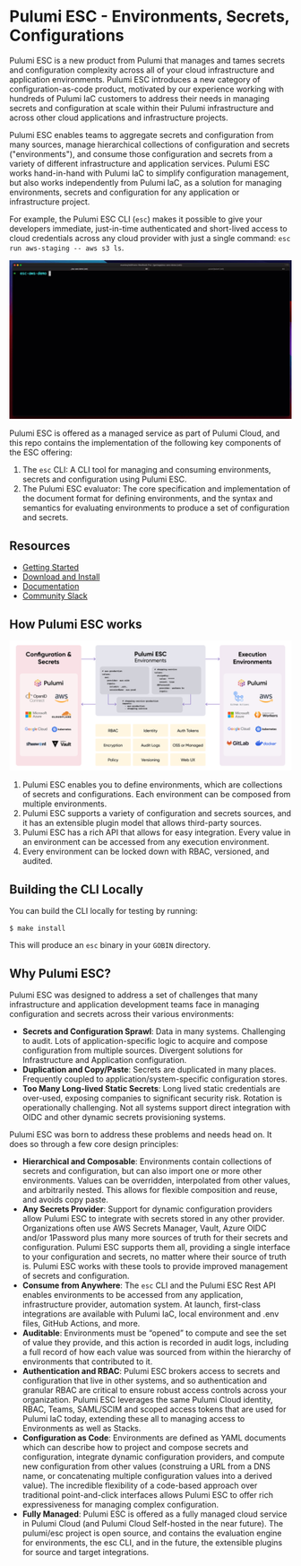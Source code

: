 # Pulumi ESC - Environments, Secrets, Configurations

Pulumi ESC is a new product from Pulumi that manages and tames secrets and configuration complexity across all of your cloud infrastructure and application environments. Pulumi ESC introduces a new category of configuration-as-code product, motivated by our experience working with hundreds of Pulumi IaC customers to address their needs in managing secrets and configuration at scale within their Pulumi infrastructure and across other cloud applications and infrastructure projects.

Pulumi ESC enables teams to aggregate secrets and configuration from many sources, manage hierarchical collections of configuration and secrets ("environments"), and consume those configuration and secrets from a variety of different infrastructure and application services.  Pulumi ESC works hand-in-hand with Pulumi IaC to simplify configuration management, but also works independently from Pulumi IaC, as a solution for managing environments, secrets and configuration for any application or infrastructure project.

For example, the Pulumi ESC CLI (`esc`) makes it possible to give your developers immediate, just-in-time authenticated and short-lived access to cloud credentials across any cloud provider with just a single command: `esc run aws-staging -- aws s3 ls`.

![Pulumi ESC Overview GIF](./assets/esc.gif)

Pulumi ESC is offered as a managed service as part of Pulumi Cloud, and this repo contains the implementation of the following key components of the ESC offering:

1. The `esc` CLI:  A CLI tool for managing and consuming environments, secrets and configuration using Pulumi ESC.
2. The Pulumi ESC evaluator:  The core specification and implementation of the document format for defining environments, and the syntax and semantics for evaluating environments to produce a set of configuration and secrets.

## Resources

* [Getting Started](https://pulumi.com/docs/pulumi-cloud/esc/get-started)
* [Download and Install](https://pulumi.com/docs/install/esc/)
* [Documentation](https://pulumi.com/docs/pulumi-cloud/esc)
* [Community Slack](https://slack.pulumi.com/)


## How Pulumi ESC works

![Pulumi ESC Graphic V4](./assets/overview.png)

1. Pulumi ESC enables you to define environments, which are collections of secrets and configurations. Each environment can be composed from  multiple environments.
2. Pulumi ESC supports a variety of configuration and secrets sources, and it has an extensible plugin model that allows third-party sources.
3. Pulumi ESC has a rich API that allows for easy integration.  Every value in an environment can be accessed from any execution environment.
4. Every environment can be locked down with RBAC, versioned, and audited.

## Building the CLI Locally

You can build the CLI locally for testing by running:

```shell
$ make install
```

This will produce an `esc` binary in your `GOBIN` directory.

## Why Pulumi ESC?

Pulumi ESC was designed to address a set of challenges that many infrastructure and application development teams face in managing configuration and secrets across their various environments:

* __Secrets and Configuration Sprawl__: Data in many systems. Challenging to audit. Lots of application-specific logic to acquire and compose configuration from multiple sources. Divergent solutions for Infrastructure and Application configuration.
* __Duplication and Copy/Paste__: Secrets are duplicated in many places. Frequently coupled to application/system-specific configuration stores.
* __Too Many Long-lived Static Secrets__: Long lived static credentials are over-used, exposing companies to significant security risk.  Rotation is operationally challenging. Not all systems support direct integration with OIDC and other dynamic secrets provisioning systems.

Pulumi ESC was born to address these problems and needs head on.  It does so through a few core design principles:

* __Hierarchical and Composable__: Environments contain collections of secrets and configuration, but can also import one or more other environments.  Values can be overridden, interpolated from other values, and arbitrarily nested.  This allows for flexible composition and reuse, and avoids copy paste.
* __Any Secrets Provider__:  Support for dynamic configuration providers allow Pulumi ESC to integrate with secrets stored in any other provider.  Organizations often use AWS Secrets Manager, Vault, Azure OIDC and/or 1Password plus many more sources of truth for their secrets and configuration.  Pulumi ESC supports them all, providing a single interface to your configuration and secrets, no matter where their source of truth is.  Pulumi ESC works with these tools to provide improved management of secrets and configuration.
* __Consume from Anywhere__: The `esc` CLI and the Pulumi ESC Rest API enables environments to be accessed from any application, infrastructure provider, automation system.  At launch, first-class integrations are available with Pulumi IaC, local environment and .env files, GitHub Actions, and more.
* __Auditable__: Environments must be “opened” to compute and see the set of value they provide, and this action is recorded in audit logs, including a full record of how each value was sourced from within the hierarchy of environments that contributed to it.
* __Authentication and RBAC__:  Pulumi ESC brokers access to secrets and configuration that live in other systems, and so authentication and granular RBAC are critical to ensure robust access controls across your organization.  Pulumi ESC leverages the same Pulumi Cloud identity, RBAC, Teams, SAML/SCIM and scoped access tokens that are used for Pulumi IaC today, extending these all to managing access to Environments as well as Stacks.
* __Configuration as Code__:  Environments are defined as YAML documents which can describe how to project and compose secrets and configuration, integrate dynamic configuration providers, and compute new configuration from other values (construing a URL from a DNS name, or concatenating multiple configuration values into a derived value).  The incredible flexibility of a code-based approach over traditional point-and-click interfaces allows Pulumi ESC to offer rich expressiveness for managing complex configuration.
* __Fully Managed__: Pulumi ESC is offered as a fully managed cloud service in Pulumi Cloud (and Pulumi Cloud Self-hosted in the near future). The pulumi/esc project is open source, and contains the evaluation engine for environments, the esc CLI, and in the future, the extensible plugins for source and target integrations.



